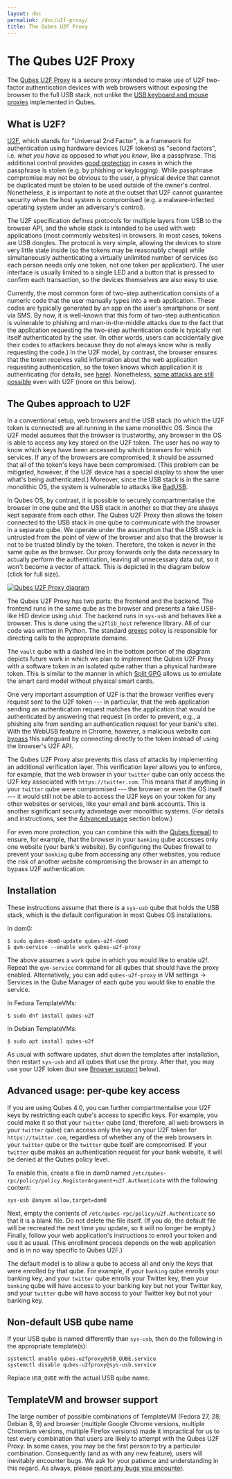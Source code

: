 ```yaml
---
layout: doc
permalink: /doc/u2f-proxy/
title: The Qubes U2F Proxy
---
```


# The Qubes U2F Proxy

The [Qubes U2F Proxy] is a secure proxy intended to make use of U2F two-factor authentication devices with web browsers without exposing the browser to the full USB stack, not unlike the [USB keyboard and mouse proxies][USB] implemented in Qubes.

## What is U2F?

[U2F], which stands for "Universal 2nd Factor", is a framework for authentication using hardware devices (U2F tokens) as "second factors", i.e. *what you have* as opposed to *what you know*, like a passphrase.
This additional control provides [good protection][krebs] in cases in which the passphrase is stolen (e.g. by phishing or keylogging).
While passphrase compromise may not be obvious to the user, a physical device that cannot be duplicated must be stolen to be used outside of the owner's control.
Nonetheless, it is important to note at the outset that U2F cannot guarantee security when the host system is compromised (e.g. a malware-infected operating system under an adversary's control).

The U2F specification defines protocols for multiple layers from USB to the browser API, and the whole stack is intended to be used with web applications (most commonly websites) in browsers.
In most cases, tokens are USB dongles.
The protocol is very simple, allowing the devices to store very little state inside (so the tokens may be reasonably cheap) while simultaneously authenticating a virtually unlimited number of services (so each person needs only one token, not one token per application).
The user interface is usually limited to a single LED and a button that is pressed to confirm each transaction, so the devices themselves are also easy to use.

Currently, the most common form of two-step authentication consists of a numeric code that the user manually types into a web application.
These codes are typically generated by an app on the user's smartphone or sent via SMS.
By now, it is well-known that this form of two-step authentication is vulnerable to phishing and man-in-the-middle attacks due to the fact that the application requesting the two-step authentication code is typically not itself authenticated by the user.
(In other words, users can accidentally give their codes to attackers because they do not always know who is really requesting the code.) In the U2F model, by contrast, the browser ensures that the token receives valid information about the web application requesting authentication, so the token knows which application it is authenticating (for details, see [here][u2f-details]).
Nonetheless, [some attacks are still possible][wired] even with U2F (more on this below).

## The Qubes approach to U2F

In a conventional setup, web browsers and the USB stack (to which the U2F token is connected) are all running in the same monolithic OS.
Since the U2F model assumes that the browser is trustworthy, any browser in the OS is able to access any key stored on the U2F token.
The user has no way to know which keys have been accessed by which browsers for which services.
If any of the browsers are compromised, it should be assumed that all of the token's keys have been compromised.
(This problem can be mitigated, however, if the U2F device has a special display to show the user what's being authenticated.) Moreover, since the USB stack is in the same monolithic OS, the system is vulnerable to attacks like [BadUSB].

In Qubes OS, by contrast, it is possible to securely compartmentalise the browser in one qube and the USB stack in another so that they are always kept separate from each other.
The Qubes U2F Proxy then allows the token connected to the USB stack in one qube to communicate with the browser in a separate qube.
We operate under the assumption that the USB stack is untrusted from the point of view of the browser and also that the browser is not to be trusted blindly by the token.
Therefore, the token is never in the same qube as the browser.
Our proxy forwards only the data necessary to actually perform the authentication, leaving all unnecessary data out, so it won't become a vector of attack.
This is depicted in the diagram below (click for full size).

[![Qubes U2F Proxy diagram](/attachment/wiki/posts/u2f.svg)](/attachment/wiki/posts/u2f.svg)

The Qubes U2F Proxy has two parts: the frontend and the backend.
The frontend runs in the same qube as the browser and presents a fake USB-like HID device using `uhid`.
The backend runs in `sys-usb` and behaves like a browser.
This is done using the `u2flib_host` reference library.
All of our code was written in Python.
The standard [qrexec] policy is responsible for directing calls to the appropriate domains.

The `vault` qube with a dashed line in the bottom portion of the diagram depicts future work in which we plan to implement the Qubes U2F Proxy with a software token in an isolated qube rather than a physical hardware token.
This is similar to the manner in which [Split GPG] allows us to emulate the smart card model without physical smart cards.

One very important assumption of U2F is that the browser verifies every request sent to the U2F token --- in particular, that the web application sending an authentication request matches the application that would be authenticated by answering that request (in order to prevent, e.g., a phishing site from sending an authentication request for your bank's site).
With the WebUSB feature in Chrome, however, a malicious website can [bypass][wired] this safeguard by connecting directly to the token instead of using the browser's U2F API.

The Qubes U2F Proxy also prevents this class of attacks by implementing an additional verification layer.
This verification layer allows you to enforce, for example, that the web browser in your `twitter` qube can only access the U2F key associated with `https://twitter.com`.
This means that if anything in your `twitter` qube were compromised --- the browser or even the OS itself --- it would still not be able to access the U2F keys on your token for any other websites or services, like your email and bank accounts.
This is another significant security advantage over monolithic systems.
(For details and instructions, see the [Advanced usage] section below.)

For even more protection, you can combine this with the [Qubes firewall] to ensure, for example, that the browser in your `banking` qube accesses only one website (your bank's website).
By configuring the Qubes firewall to prevent your `banking` qube from accessing any other websites, you reduce the risk of another website compromising the browser in an attempt to bypass U2F authentication.

## Installation

These instructions assume that there is a `sys-usb` qube that holds the USB stack, which is the default configuration in most Qubes OS installations.

In dom0:

```
$ sudo qubes-dom0-update qubes-u2f-dom0
$ qvm-service --enable work qubes-u2f-proxy
```

The above assumes a `work` qube in which you would like to enable u2f. Repeat the `qvm-service` command for all qubes that should have the proxy enabled.  Alternatively, you can add `qubes-u2f-proxy` in VM settings -> Services in the Qube Manager of each qube you would like to enable the service.

In Fedora TemplateVMs:

```
$ sudo dnf install qubes-u2f
```

In Debian TemplateVMs:

```
$ sudo apt install qubes-u2f
```

As usual with software updates, shut down the templates after installation, then restart `sys-usb` and all qubes that use the proxy.
After that, you may use your U2F token (but see [Browser support] below).

## Advanced usage: per-qube key access

If you are using Qubes 4.0, you can further compartmentalise your U2F keys by restricting each qube's access to specific keys.
For example, you could make it so that your `twitter` qube (and, therefore, all web browsers in your `twitter` qube) can access only the key on your U2F token for `https://twitter.com`, regardless of whether any of the web browsers in your `twitter` qube or the `twitter` qube itself are compromised.
If your `twitter` qube makes an authentication request for your bank website, it will be denied at the Qubes policy level.

To enable this, create a file in dom0 named `/etc/qubes-rpc/policy/policy.RegisterArgument+u2f.Authenticate` with the following content:

```
sys-usb @anyvm allow,target=dom0
```

Next, empty the contents of `/etc/qubes-rpc/policy/u2f.Authenticate` so that it is a blank file.
Do not delete the file itself.
(If you do, the default file will be recreated the next time you update, so it will no longer be empty.) Finally, follow your web application's instructions to enroll your token and use it as usual.
(This enrollment process depends on the web application and is in no way specific to Qubes U2F.)

The default model is to allow a qube to access all and only the keys that were enrolled by that qube.
For example, if your `banking` qube enrolls your banking key, and your `twitter` qube enrolls your Twitter key, then your `banking` qube will have access to your banking key but not your Twitter key, and your `twitter` qube will have access to your Twitter key but not your banking key.

## Non-default USB qube name

If your USB qube is named differently than `sys-usb`, then do the following in the appropriate template(s):

```
systemctl enable qubes-u2fproxy@USB_QUBE.service
systemctl disable qubes-u2fproxy@sys-usb.service
```

Replace `USB_QUBE` with the actual USB qube name.

## TemplateVM and browser support

The large number of possible combinations of TemplateVM (Fedora 27, 28; Debian 8, 9) and browser (multiple Google Chrome versions, multiple Chromium versions, multiple Firefox versions) made it impractical for us to test every combination that users are likely to attempt with the Qubes U2F Proxy.
In some cases, you may be the first person to try a particular combination.
Consequently (and as with any new feature), users will inevitably encounter bugs.
We ask for your patience and understanding in this regard.
As always, please [report any bugs you encounter].

[Qubes U2F Proxy]: https://github.com/QubesOS/qubes-app-u2f
[USB]: /doc/usb/
[U2F]: https://en.wikipedia.org/wiki/U2F
[krebs]: https://krebsonsecurity.com/2018/07/google-security-keys-neutralized-employee-phishing/
[u2f-details]: https://fidoalliance.org/specs/fido-u2f-v1.2-ps-20170411/fido-u2f-overview-v1.2-ps-20170411.html#site-specific-public-private-key-pairs
[wired]: https://www.wired.com/story/chrome-yubikey-phishing-webusb/
[BadUSB]: https://www.blackhat.com/us-14/briefings.html#badusb-on-accessories-that-turn-evil
[qrexec]: /doc/qrexec3/
[Split GPG]: /doc/split-gpg/
[Qubes firewall]: /doc/firewall/
[Advanced usage]: #advanced-usage-per-qube-key-access
[Browser support]: #templatevm-and-browser-support
[report any bugs you encounter]: /doc/reporting-bugs/
[ff-u2f-addon]: https://addons.mozilla.org/en-US/firefox/addon/u2f-support-add-on/?src=api
[qubes-devel]: /support/#qubes-devel
